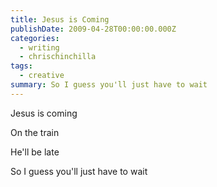 ```yaml
---
title: Jesus is Coming
publishDate: 2009-04-28T00:00:00.000Z
categories:
  - writing
  - chrischinchilla
tags:
  - creative
summary: So I guess you'll just have to wait
---
```


Jesus is coming

On the train

He'll be late

So I guess you'll just have to wait
